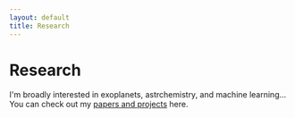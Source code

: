 ```yaml
---
layout: default
title: Research
---
```


# Research

I'm broadly interested in exoplanets, astrchemistry, and machine learning... You can check out my [papers and projects](#) here.
